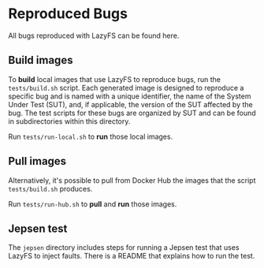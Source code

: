 # Reproduced Bugs
All bugs reproduced with LazyFS can be found here.

## Build images
To **build** local images that use LazyFS to reproduce bugs, run the `tests/build.sh` script. Each generated image is designed to reproduce a specific bug and is named with a unique identifier, the name of the System Under Test (SUT), and, if applicable, the version of the SUT affected by the bug. The test scripts for these bugs are organized by SUT and can be found in subdirectories within this directory.

Run `tests/run-local.sh` to **run** those local images.

## Pull images
Alternatively, it's possible to pull from Docker Hub the images that the script `tests/build.sh` produces. 

Run `tests/run-hub.sh` to **pull** and **run** those images.

## Jepsen test

The `jepsen` directory includes steps for running a Jepsen test that uses LazyFS to inject faults. There is a README that explains how to run the test.
